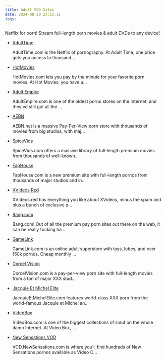 ```yaml
---
title: Adult VOD Sites
date: 2024-08-20 23:13:11
tags:
---
```

Netflix for porn! Stream full-length porn movies & adult DVDs to any device!

<ul><li data-site-id="3954"><a class="link-analytics link-icon-base icon icon424" href="https://pdude.link/adulttime" target="_blank" rel="nofollow noopener" data-category="Adult VOD Sites" data-category-link="https://pdude.link/adulttime" data-visit-site-id="3954">AdultTime</a><a class="review" href="https://theporndude.com/3954/adulttime" target="_blank" rel="noopener" aria-label="Review button" data-visit-site-id="3954"></a><p class="desc">AdultTime.com is the Netflix of pornography. At Adult Time, one price gets you access to thousand...</p></li><li data-site-id="2798"><a class="link-analytics link-icon-base icon icon183" href="https://theporndude.com/2798/hotmovies" target="_blank" rel="noopener" data-visit-site-id="2798">HotMovies</a><a class="review_force" href="https://theporndude.com/2798/hotmovies" target="_blank" rel="noopener" aria-label="Review button" data-visit-site-id="2798"></a><p class="desc">HotMovies.com lets you pay by the minute for your favorite porn movies. At Hot Movies, you have a...</p></li><li data-site-id="1269"><a class="link-analytics link-icon-base icon icon1394" href="https://theporndude.com/1269/adultempire" target="_blank" rel="noopener" data-visit-site-id="1269">Adult Empire</a><a class="review_force" href="https://theporndude.com/1269/adultempire" target="_blank" rel="noopener" aria-label="Review button" data-visit-site-id="1269"></a><p class="desc">AdultEmpire.com is one of the oldest porno stores on the Internet, and they've still got all the ...</p></li><li data-site-id="5263"><a class="link-analytics link-icon-base icon icon1393" href="https://theporndude.com/5263/aebn" target="_blank" rel="noopener" data-visit-site-id="5263">AEBN</a><a class="review_force" href="https://theporndude.com/5263/aebn" target="_blank" rel="noopener" aria-label="Review button" data-visit-site-id="5263"></a><p class="desc">AEBN.net is a massive Pay-Per-View porn store with thousands of movies from big studios, with maj...</p></li><li data-site-id="10440"><a class="link-analytics link-icon-base icon icon1663" href="https://theporndude.com/10440/spicevids" target="_blank" rel="noopener" data-visit-site-id="10440">SpiceVids</a><a class="review_force" href="https://theporndude.com/10440/spicevids" target="_blank" rel="noopener" aria-label="Review button" data-visit-site-id="10440"></a><p class="desc">SpiceVids.com offers a massive library of full-length premium movies from thousands of well-known...</p></li><li data-site-id="7364"><a class="link-analytics link-icon-base icon icon823" href="https://theporndude.com/7364/faphouse" target="_blank" rel="noopener" data-visit-site-id="7364">FapHouse</a><a class="review_force" href="https://theporndude.com/7364/faphouse" target="_blank" rel="noopener" aria-label="Review button" data-visit-site-id="7364"></a><p class="desc">FapHouse.com is a new premium site with full-length pornos from thousands of major studios and in...</p></li><li data-site-id="5109"><a class="link-analytics link-icon-base icon icon1404" href="https://theporndude.com/5109/xvideosred" target="_blank" rel="noopener" data-visit-site-id="5109">XVideos Red</a><a class="review_force" href="https://theporndude.com/5109/xvideosred" target="_blank" rel="noopener" aria-label="Review button" data-visit-site-id="5109"></a><p class="desc">XVideos.red has everything you like about XVideos, minus the spam and plus a bunch of exclusive p...</p></li><li data-site-id="1723"><a class="link-analytics link-icon-base icon icon1397" href="https://theporndude.com/1723/bang" target="_blank" rel="noopener" data-visit-site-id="1723">Bang.com</a><a class="review_force" href="https://theporndude.com/1723/bang" target="_blank" rel="noopener" aria-label="Review button" data-visit-site-id="1723"></a><p class="desc">Bang.com! Out of all the premium pay porn sites out there on the web, it can be really fucking ha...</p></li><li data-site-id="6139"><a class="link-analytics link-icon-base icon icon646" href="https://theporndude.com/6139/gamelink" target="_blank" rel="noopener" data-visit-site-id="6139">GameLink</a><a class="review_force" href="https://theporndude.com/6139/gamelink" target="_blank" rel="noopener" aria-label="Review button" data-visit-site-id="6139"></a><p class="desc">GameLink.com is an online adult superstore with toys, lubes, and over 150k pornos. Cheap monthly ...</p></li><li data-site-id="5729"><a class="link-analytics link-icon-base icon icon505" href="https://theporndude.com/5729/dorcelvision" target="_blank" rel="noopener" data-visit-site-id="5729">Dorcel Vision</a><a class="review_force" href="https://theporndude.com/5729/dorcelvision" target="_blank" rel="noopener" aria-label="Review button" data-visit-site-id="5729"></a><p class="desc">DorcelVision.com is a pay-per-view porn site with full-length movies from a ton of major XXX stud...</p></li><li data-site-id="9215"><a class="link-analytics link-icon-base icon icon603" href="https://theporndude.com/9215/jacquieetmichelelite" target="_blank" rel="noopener" data-visit-site-id="9215">Jacquie Et Michel Elite</a><a class="review_force" href="https://theporndude.com/9215/jacquieetmichelelite" target="_blank" rel="noopener" aria-label="Review button" data-visit-site-id="9215"></a><p class="desc">JacquieEtMichelElite.com features world-class XXX porn from the world-famous Jacquie et Michel an...</p></li><li data-site-id="601"><a class="link-analytics link-icon-base icon icon1398" href="https://theporndude.com/601/videobox" target="_blank" rel="noopener" data-visit-site-id="601">VideoBox</a><a class="review_force" href="https://theporndude.com/601/videobox" target="_blank" rel="noopener" aria-label="Review button" data-visit-site-id="601"></a><p class="desc">VideoBox.com is one of the biggest collections of smut on the whole damn Internet. At Video Box, ...</p></li><li data-site-id="12557"><a class="link-analytics link-icon-base icon icon1935" href="https://theporndude.com/12557/newsensationsvod" target="_blank" rel="noopener" data-visit-site-id="12557">New Sensations VOD</a><a class="review_force" href="https://theporndude.com/12557/newsensationsvod" target="_blank" rel="noopener" aria-label="Review button" data-visit-site-id="12557"></a><p class="desc">VOD.NewSensations.com is where you'll find hundreds of New Sensations pornos available as Video O...</p></li></ul>